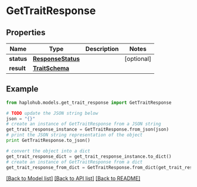 # GetTraitResponse


## Properties
Name | Type | Description | Notes
------------ | ------------- | ------------- | -------------
**status** | [**ResponseStatus**](ResponseStatus.md) |  | [optional] 
**result** | [**TraitSchema**](TraitSchema.md) |  | 

## Example

```python
from haplohub.models.get_trait_response import GetTraitResponse

# TODO update the JSON string below
json = "{}"
# create an instance of GetTraitResponse from a JSON string
get_trait_response_instance = GetTraitResponse.from_json(json)
# print the JSON string representation of the object
print GetTraitResponse.to_json()

# convert the object into a dict
get_trait_response_dict = get_trait_response_instance.to_dict()
# create an instance of GetTraitResponse from a dict
get_trait_response_from_dict = GetTraitResponse.from_dict(get_trait_response_dict)
```
[[Back to Model list]](../README.md#documentation-for-models) [[Back to API list]](../README.md#documentation-for-api-endpoints) [[Back to README]](../README.md)


